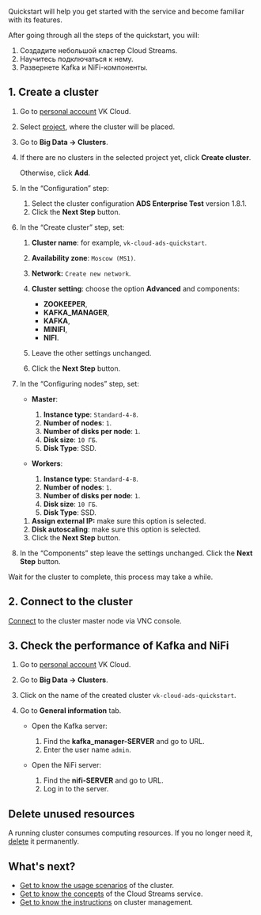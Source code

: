 Quickstart will help you get started with the service and become familiar with its features.

After going through all the steps of the quickstart, you will:

1. Создадите небольшой кластер Cloud Streams.
1. Научитесь подключаться к нему.
1. Развернете Kafka и NiFi-компоненты.

## 1. Create a cluster

1. Go to [personal account](https://mcs.mail.ru/app/en/) VK Cloud.
1. Select [project](/en/base/account/concepts/projects), where the cluster will be placed.
1. Go to **Big Data → Clusters**.
1. If there are no clusters in the selected project yet, click **Create cluster**.

   Otherwise, click **Add**.

1. In the “Configuration” step:

   1. Select the cluster configuration **ADS Enterprise Test** version 1.8.1.
   1. Click the **Next Step** button.

1. In the “Create cluster” step, set:

   1. **Cluster name**: for example, `vk-cloud-ads-quickstart`.
   1. **Availability zone**: `Moscow (MS1)`.
   1. **Network:** `Create new network`.
   1. **Cluster setting**: choose the option **Advanced** and components:

      - **ZOOKEEPER**,
      - **KAFKA_MANAGER**,
      - **KAFKA**,
      - **MINIFI**,
      - **NIFI**.

   1. Leave the other settings unchanged.
   1. Click the **Next Step** button.

1. In the “Configuring nodes” step, set:

   - **Master**:

      1. **Instance type**: `Standard-4-8`.
      1. **Number of nodes**: `1`.
      1. **Number of disks per node**: `1`.
      1. **Disk size**: `10 ГБ`.
      1. **Disk Type**: SSD.

   - **Workers**:

      1. **Instance type**: `Standard-4-8`.
      1. **Number of nodes**: `1`.
      1. **Number of disks per node**: `1`.
      1. **Disk size**: `10 ГБ`.
      1. **Disk Type**: SSD.

   1. **Assign external IP:** make sure this option is selected.
   1. **Disk autoscaling**: make sure this option is selected.
   1. Click the **Next Step** button.

1. In the “Components” step leave the settings unchanged. Click the **Next Step** button.

Wait for the cluster to complete, this process may take a while.

## 2. Connect to the cluster

[Connect](/en/base/iaas/instructions/vm/vm-console) to the cluster master node via VNC console.

## 3. Check the performance of Kafka and NiFi

1. Go to [personal account](https://mcs.mail.ru/app/en/) VK Cloud.
1. Go to **Big Data → Clusters**.
1. Click on the name of the created cluster `vk-cloud-ads-quickstart`.
1. Go to **General information** tab.

   - Open the Kafka server:

      1. Find the **kafka_manager-SERVER** and go to URL.
      1. Enter the user name `admin`.

   - Open the NiFi server:

      1. Find the **nifi-SERVER** and go to URL.
      1. Log in to the server.

## Delete unused resources

A running cluster consumes computing resources. If you no longer need it, [delete](../instructions/delete/) it permanently.

## What's next?

- [Get to know the usage scenarios](../use-cases/) of the cluster.
- [Get to know the concepts](../concepts/) of the Cloud Streams service.
- [Get to know the instructions](../instructions/) on cluster management.

